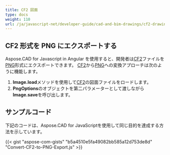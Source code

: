 ```yaml
---
title: CF2 図面
type: docs
weight: 110
url: /ja/javascript-net/developer-guide/cad-and-bim-drawings/cf2-drawings/
---
```


## **CF2 形式を PNG にエクスポートする**

Aspose.CAD for Javascript in Angular を使用すると、開発者は[CF2](https://docs.fileformat.com/cad/cf2/)ファイルを[PNG](https://docs.fileformat.com/image/png/)形式にエクスポートできます。
[CF2](https://docs.fileformat.com/cad/cf2/)から[PNG](https://docs.fileformat.com/image/png/)への変換アプローチは次のように機能します。

1. **Image.load**メソッドを使用して[CF2](https://docs.fileformat.com/cad/cf2/)の図面ファイルをロードします。
1. **PngOptions**のオブジェクトを第二パラメーターとして渡しながら**Image.save**を呼び出します。

## サンプルコード

下記のコードは、Aspose.CAD for JavaScriptを使用して同じ目的を達成する方法を示しています。

{{< gist "aspose-com-gists" "b5a4510e5fa49082bb585a12d753de8d" "Convert-CF2-to-PNG-Export.js" >}}
